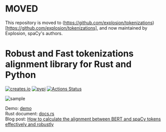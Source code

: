 # MOVED

This repository is moved to (https://github.com/explosion/tokenizations)[https://github.com/explosion/tokenizations], and now maintained by Explosion, spaCy's authors.

# Robust and Fast tokenizations alignment library for Rust and Python
[![creates.io](https://img.shields.io/crates/v/tokenizations.svg)](https://crates.io/crates/tokenizations)
[![pypi](https://img.shields.io/pypi/v/pytokenizations.svg)](https://pypi.org/project/pytokenizations/)
[![Actions Status](https://github.com/tamuhey/tokenizations/workflows/Test/badge.svg)](https://github.com/tamuhey/tokenizations/actions)

![sample](./img/demo.png)

Demo: [demo](https://tamuhey.github.io/tokenizations/)  
Rust document: [docs.rs](https://docs.rs/tokenizations)  
Blog post: [How to calculate the alignment between BERT and spaCy tokens effectively and robustly](https://gist.github.com/tamuhey/af6cbb44a703423556c32798e1e1b704)
